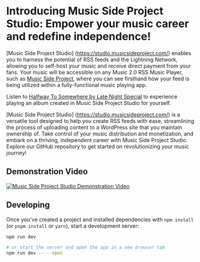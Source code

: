 # Introducing Music Side Project Studio: Empower your music career and redefine independence!

[Music Side Project Studio] (https://studio.musicsideproject.com/) enables you to harness the potential of RSS feeds and the Lightning Network, allowing you to self-host your music and receive direct payment from your fans. Your music will be accessible on any Music 2.0 RSS Music Player, such as [Music Side Project](https://musicsideproject.com/), where you can see firsthand how your feed is being utilized within a fully-functional music playing app.

Listen to [Halfway To Somewhere by Late Night Special](https://musicsideproject.com/album/bbba0c65-3abd-515d-b856-ae293ce399e3) to experience playing an album created in Music Side Project Studio for yourself.

[Music Side Project Studio] (https://studio.musicsideproject.com/) is a versatile tool designed to help you create RSS feeds with ease, streamlining the process of uploading content to a WordPress site that you maintain ownership of. Take control of your music distribution and monetization, and embark on a thriving, independent career with Music Side Project Studio. Explore our GitHub repository to get started on revolutionizing your music journey!


## Demonstration Video

[![Music Side Project Studio Demonstration Video](https://studio.musicsideproject.com/msp-play.png)](https://www.youtube.com/watch?v=2HDyelkS9Ck)

## Developing

Once you've created a project and installed dependencies with `npm install` (or `pnpm install` or `yarn`), start a development server:

```bash
npm run dev

# or start the server and open the app in a new browser tab
npm run dev -- --open
```
